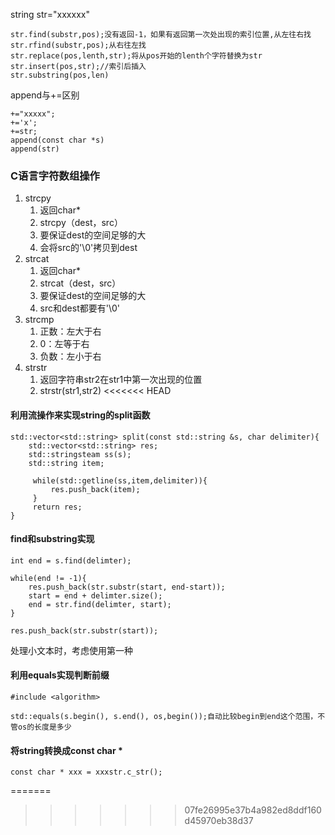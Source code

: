 
string str="xxxxxx"
```
str.find(substr,pos);没有返回-1，如果有返回第一次处出现的索引位置,从左往右找
str.rfind(substr,pos);从右往左找
str.replace(pos,lenth,str);将从pos开始的lenth个字符替换为str
str.insert(pos,str);//索引后插入
str.substring(pos,len)
```
append与+=区别
```
+="xxxxx";
+='x';
+=str;
append(const char *s)
append(str)
```
### C语言字符数组操作
1. strcpy
	1. 返回char*
	2. strcpy（dest，src）
	3. 要保证dest的空间足够的大
	4. 会将src的'\\0'拷贝到dest
2. strcat
	1. 返回char*
	2. strcat（dest，src）
	3. 要保证dest的空间足够的大
	4. src和dest都要有'\\0'
3. strcmp
	1. 正数：左大于右
	2. 0：左等于右
	3. 负数：左小于右
4. strstr
	1. 返回字符串str2在str1中第一次出现的位置
	2. strstr(str1,str2)
<<<<<<< HEAD


#### 利用流操作来实现string的split函数

```
std::vector<std::string> split(const std::string &s, char delimiter){
	std::vector<std::string> res;
	std::stringsteam ss(s);
	std::string item;

	 while(std::getline(ss,item,delimiter)){
		 res.push_back(item);
	 }
	 return res;
}
```

#### find和substring实现
```
int end = s.find(delimter);

while(end != -1){
	res.push_back(str.substr(start, end-start));
	start = end + delimter.size();
	end = str.find(delimter, start);
}

res.push_back(str.substr(start));
```
处理小文本时，考虑使用第一种

#### 利用equals实现判断前缀
```
#include <algorithm>

std::equals(s.begin(), s.end(), os,begin());自动比较begin到end这个范围，不管os的长度是多少
```

#### 将string转换成const char *
```
const char * xxx = xxxstr.c_str();
```
=======
>>>>>>> 07fe26995e37b4a982ed8ddf160d45970eb38d37
